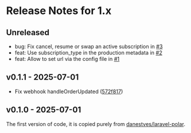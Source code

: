 # Release Notes for 1.x

## Unreleased

* bug: Fix cancel, resume or swap an active subscription in [#3](https://github.com/confetticode/laravel-polar/pull/3)
* feat: Use subscription_type in the production metadata in [#2](https://github.com/confetticode/laravel-polar/pull/2 )
* feat: Allow to set url via the config file in [#1](https://github.com/confetticode/laravel-polar/pull/1)

## v0.1.1 - 2025-07-01

* Fix webhook handleOrderUpdated ([572f817](https://github.com/confetticode/standard-webhooks/commit/572f817f7455649c7a8d2ef5079e97d5fcbc80fb))

## v0.1.0 - 2025-07-01

The first version of code, it is copied purely from [danestves/laravel-polar](https://github.com/danestves/laravel-polar).
